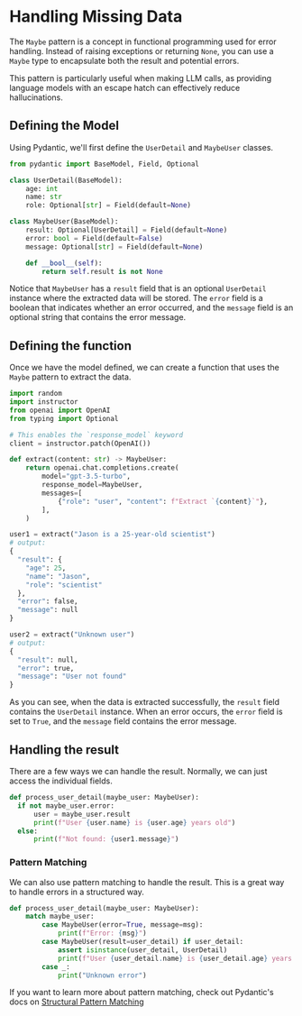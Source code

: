 # Handling Missing Data

The `Maybe` pattern is a concept in functional programming used for error handling. Instead of raising exceptions or returning `None`, you can use a `Maybe` type to encapsulate both the result and potential errors. 

This pattern is particularly useful when making LLM calls, as providing language models with an escape hatch can effectively reduce hallucinations.

## Defining the Model

Using Pydantic, we'll first define the `UserDetail` and `MaybeUser` classes.

```python
from pydantic import BaseModel, Field, Optional

class UserDetail(BaseModel):
    age: int
    name: str
    role: Optional[str] = Field(default=None)

class MaybeUser(BaseModel):
    result: Optional[UserDetail] = Field(default=None)
    error: bool = Field(default=False)
    message: Optional[str] = Field(default=None)

    def __bool__(self):
        return self.result is not None
```

Notice that `MaybeUser` has a `result` field that is an optional `UserDetail` instance where the extracted data will be stored. The `error` field is a boolean that indicates whether an error occurred, and the `message` field is an optional string that contains the error message.

## Defining the function

Once we have the model defined, we can create a function that uses the `Maybe` pattern to extract the data.

```python
import random
import instructor
from openai import OpenAI
from typing import Optional

# This enables the `response_model` keyword
client = instructor.patch(OpenAI())

def extract(content: str) -> MaybeUser:
    return openai.chat.completions.create(
        model="gpt-3.5-turbo",
        response_model=MaybeUser,
        messages=[
            {"role": "user", "content": f"Extract `{content}`"},
        ],
    )

user1 = extract("Jason is a 25-year-old scientist")
# output:
{
  "result": {
    "age": 25,
    "name": "Jason",
    "role": "scientist"
  },
  "error": false,
  "message": null
}

user2 = extract("Unknown user")
# output:
{
  "result": null,
  "error": true,
  "message": "User not found"
}
```

As you can see, when the data is extracted successfully, the `result` field contains the `UserDetail` instance. When an error occurs, the `error` field is set to `True`, and the `message` field contains the error message.

## Handling the result

There are a few ways we can handle the result. Normally, we can just access the individual fields.

```python
def process_user_detail(maybe_user: MaybeUser):
  if not maybe_user.error:
      user = maybe_user.result
      print(f"User {user.name} is {user.age} years old")
  else:
      print(f"Not found: {user1.message}")
```

### Pattern Matching

We can also use pattern matching to handle the result. This is a great way to handle errors in a structured way.

```python
def process_user_detail(maybe_user: MaybeUser):
    match maybe_user:
        case MaybeUser(error=True, message=msg):
            print(f"Error: {msg}")
        case MaybeUser(result=user_detail) if user_detail:
            assert isinstance(user_detail, UserDetail)
            print(f"User {user_detail.name} is {user_detail.age} years old")
        case _:
            print("Unknown error")
```

If you want to learn more about pattern matching, check out Pydantic's docs on [Structural Pattern Matching](https://docs.pydantic.dev/latest/concepts/models/#structural-pattern-matching)
